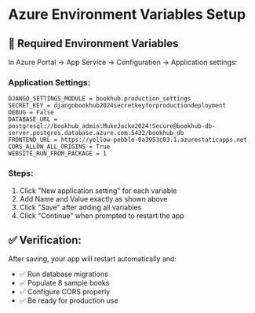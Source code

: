 # Azure Environment Variables Setup

## 🔧 Required Environment Variables

In Azure Portal → App Service → Configuration → Application settings:

### **Application Settings:**
```
DJANGO_SETTINGS_MODULE = bookhub.production_settings
SECRET_KEY = djangobookhub2024secretkeyforproductiondeployment
DEBUG = False
DATABASE_URL = postgresql://bookhub_admin:MukeJacke2024!Secure@bookhub-db-server.postgres.database.azure.com:5432/bookhub_db
FRONTEND_URL = https://yellow-pebble-0a3953c03.1.azurestaticapps.net
CORS_ALLOW_ALL_ORIGINS = True
WEBSITE_RUN_FROM_PACKAGE = 1
```

### **Steps:**
1. Click "New application setting" for each variable
2. Add Name and Value exactly as shown above
3. Click "Save" after adding all variables
4. Click "Continue" when prompted to restart the app

## ✅ **Verification:**
After saving, your app will restart automatically and:
- ✅ Run database migrations
- ✅ Populate 8 sample books 
- ✅ Configure CORS properly
- ✅ Be ready for production use 